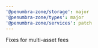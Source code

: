 ```yaml
---
'@penumbra-zone/storage': major
'@penumbra-zone/types': major
'@penumbra-zone/services': patch
---
```


Fixes for multi-asset fees
